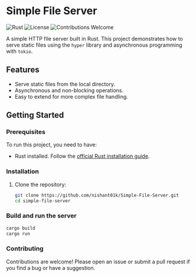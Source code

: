 # Simple File Server

![Rust](https://img.shields.io/badge/Rust-Language-orange)
![License](https://img.shields.io/badge/license-MIT-green)
![Contributions Welcome](https://img.shields.io/badge/contributions-welcome-blue)

A simple HTTP file server built in Rust. This project demonstrates how to serve static files using the `hyper` library and asynchronous programming with `tokio`.

## Features

- Serve static files from the local directory.
- Asynchronous and non-blocking operations.
- Easy to extend for more complex file handling.

## Getting Started

### Prerequisites

To run this project, you need to have:

- Rust installed. Follow the [official Rust installation guide](https://www.rust-lang.org/tools/install).

### Installation

1. Clone the repository:
   ```bash
   git clone https://github.com/nishant01k/Simple-File-Server.git
   cd simple-file-server

### Build and run the server
  ```sh
  cargo build
  cargo run
  ```

### Contributing

Contributions are welcome! Please open an issue or submit a pull request if you find a bug or have a suggestion.
